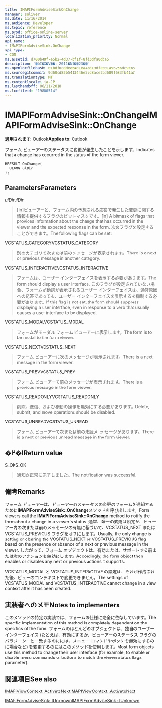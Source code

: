 ```yaml
---
title: IMAPIFormAdviseSinkOnChange
manager: soliver
ms.date: 11/16/2014
ms.audience: Developer
ms.topic: reference
ms.prod: office-online-server
localization_priority: Normal
api_name:
- IMAPIFormAdviseSink.OnChange
api_type:
- COM
ms.assetid: d700b40f-e5b2-4d37-bf1f-8fd3dfa0dda5
description: '�ŏI�X�V��: 2011�N7��23��'
ms.openlocfilehash: 01bdf6cdde864d1ea4ed19dfeb01a96236dc9c63
ms.sourcegitcommit: 9d60cd82b5413446e5bc8ace2cd689f683fb41a7
ms.translationtype: MT
ms.contentlocale: ja-JP
ms.lasthandoff: 06/11/2018
ms.locfileid: "19800514"
---
```

# <a name="imapiformadvisesinkonchange"></a><span data-ttu-id="f9367-103">IMAPIFormAdviseSink::OnChange</span><span class="sxs-lookup"><span data-stu-id="f9367-103">IMAPIFormAdviseSink::OnChange</span></span>

  
  
<span data-ttu-id="f9367-104">**適用されます**: Outlook</span><span class="sxs-lookup"><span data-stu-id="f9367-104">**Applies to**: Outlook</span></span> 
  
<span data-ttu-id="f9367-105">フォーム ビューアーのステータスに変更が発生したことを示します。</span><span class="sxs-lookup"><span data-stu-id="f9367-105">Indicates that a change has occurred in the status of the form viewer.</span></span> 
  
```cpp
HRESULT OnChange(
  ULONG ulDir
);
```

## <a name="parameters"></a><span data-ttu-id="f9367-106">Parameters</span><span class="sxs-lookup"><span data-stu-id="f9367-106">Parameters</span></span>

 <span data-ttu-id="f9367-107">_ulDir_</span><span class="sxs-lookup"><span data-stu-id="f9367-107">_ulDir_</span></span>
  
> <span data-ttu-id="f9367-108">[in]ビューアーと、フォーム内の予想される応答で発生した変更に関する情報を提供するフラグのビットマスクです。</span><span class="sxs-lookup"><span data-stu-id="f9367-108">[in] A bitmask of flags that provides information about the change that has occurred in the viewer and the expected response in the form.</span></span> <span data-ttu-id="f9367-109">次のフラグを設定することができます。</span><span class="sxs-lookup"><span data-stu-id="f9367-109">The following flags can be set:</span></span>
    
<span data-ttu-id="f9367-110">VCSTATUS_CATEGORY</span><span class="sxs-lookup"><span data-stu-id="f9367-110">VCSTATUS_CATEGORY</span></span> 
  
> <span data-ttu-id="f9367-111">別のカテゴリで次または前のメッセージが表示されます。</span><span class="sxs-lookup"><span data-stu-id="f9367-111">There is a next or previous message in another category.</span></span> 
    
<span data-ttu-id="f9367-112">VCSTATUS_INTERACTIVE</span><span class="sxs-lookup"><span data-stu-id="f9367-112">VCSTATUS_INTERACTIVE</span></span> 
  
> <span data-ttu-id="f9367-113">フォームは、ユーザー インターフェイスを表示する必要があります。</span><span class="sxs-lookup"><span data-stu-id="f9367-113">The form should display a user interface.</span></span> <span data-ttu-id="f9367-114">このフラグが設定されていない場合、フォームが動詞が表示されるユーザー インターフェイスは、通常原因への応答であっても、ユーザー インターフェイスを表示するを抑制する必要があります。</span><span class="sxs-lookup"><span data-stu-id="f9367-114">If this flag is not set, the form should suppress displaying a user interface, even in response to a verb that usually causes a user interface to be displayed.</span></span> 
    
<span data-ttu-id="f9367-115">VCSTATUS_MODAL</span><span class="sxs-lookup"><span data-stu-id="f9367-115">VCSTATUS_MODAL</span></span> 
  
> <span data-ttu-id="f9367-116">フォームがモーダル フォーム ビューアーに表示します。</span><span class="sxs-lookup"><span data-stu-id="f9367-116">The form is to be modal to the form viewer.</span></span> 
    
<span data-ttu-id="f9367-117">VCSTATUS_NEXT</span><span class="sxs-lookup"><span data-stu-id="f9367-117">VCSTATUS_NEXT</span></span> 
  
> <span data-ttu-id="f9367-118">フォーム ビューアーに次のメッセージが表示されます。</span><span class="sxs-lookup"><span data-stu-id="f9367-118">There is a next message in the form viewer.</span></span> 
    
<span data-ttu-id="f9367-119">VCSTATUS_PREV</span><span class="sxs-lookup"><span data-stu-id="f9367-119">VCSTATUS_PREV</span></span> 
  
> <span data-ttu-id="f9367-120">フォーム ビューアーで前のメッセージが表示されます。</span><span class="sxs-lookup"><span data-stu-id="f9367-120">There is a previous message in the form viewer.</span></span> 
    
<span data-ttu-id="f9367-121">VCSTATUS_READONLY</span><span class="sxs-lookup"><span data-stu-id="f9367-121">VCSTATUS_READONLY</span></span> 
  
> <span data-ttu-id="f9367-122">削除、送信、および移動の操作を無効にする必要があります。</span><span class="sxs-lookup"><span data-stu-id="f9367-122">Delete, submit, and move operations should be disabled.</span></span> 
    
<span data-ttu-id="f9367-123">VCSTATUS_UNREAD</span><span class="sxs-lookup"><span data-stu-id="f9367-123">VCSTATUS_UNREAD</span></span> 
  
> <span data-ttu-id="f9367-124">フォーム ビューアーで次または前の未読メ ッ セージがあります。</span><span class="sxs-lookup"><span data-stu-id="f9367-124">There is a next or previous unread message in the form viewer.</span></span>
    
## <a name="return-value"></a><span data-ttu-id="f9367-125">�߂�l</span><span class="sxs-lookup"><span data-stu-id="f9367-125">Return value</span></span>

<span data-ttu-id="f9367-126">S_OK</span><span class="sxs-lookup"><span data-stu-id="f9367-126">S_OK</span></span> 
  
> <span data-ttu-id="f9367-127">通知が正常に完了しました。</span><span class="sxs-lookup"><span data-stu-id="f9367-127">The notification was successful.</span></span>
    
## <a name="remarks"></a><span data-ttu-id="f9367-128">備考</span><span class="sxs-lookup"><span data-stu-id="f9367-128">Remarks</span></span>

<span data-ttu-id="f9367-129">フォーム ビューアーは、ビューアーのステータスの変更のフォームを通知するために**IMAPIFormAdviseSink::OnChange**メソッドを呼び出します。</span><span class="sxs-lookup"><span data-stu-id="f9367-129">Form viewers call the **IMAPIFormAdviseSink::OnChange** method to notify the form about a change in a viewer's status.</span></span> <span data-ttu-id="f9367-130">通常、唯一の変更は設定か、ビューアー内の次または前のメッセージの有無に基づいて、VCSTATUS_NEXT または VCSTATUS_PREVIOUS フラグをオフにします。</span><span class="sxs-lookup"><span data-stu-id="f9367-130">Usually, the only change is setting or clearing the VCSTATUS_NEXT or VCSTATUS_PREVIOUS flag based on the presence or absence of a next or previous message in the viewer.</span></span> <span data-ttu-id="f9367-131">したがって、フォーム オブジェクトは、有効または、サポートする前または次のアクションを無効にします。</span><span class="sxs-lookup"><span data-stu-id="f9367-131">Accordingly, the form object then enables or disables any next or previous actions it supports.</span></span> 
  
<span data-ttu-id="f9367-132">VCSTATUS_MODAL と VCSTATUS_INTERACTIVE の設定は、それが作成された後、ビューのコンテキストで変更できません。</span><span class="sxs-lookup"><span data-stu-id="f9367-132">The settings of VCSTATUS_MODAL and VCSTATUS_INTERACTIVE cannot change in a view context after it has been created.</span></span>
  
## <a name="notes-to-implementers"></a><span data-ttu-id="f9367-133">実装者へのメモ</span><span class="sxs-lookup"><span data-stu-id="f9367-133">Notes to implementers</span></span>

<span data-ttu-id="f9367-134">このメソッドの特定の実装では、フォームの仕様に完全に依存しています。</span><span class="sxs-lookup"><span data-stu-id="f9367-134">The specific implementation of this method is completely dependent on the specifics of the form.</span></span> <span data-ttu-id="f9367-135">フォームのほとんどのオブジェクトは、独自のユーザー インターフェイス (たとえば、有効にするか、ビューアーのステータス フラグのパラメーターと一致するのにには、メニュー コマンドやボタンを無効にするのに場合など) を変更するのにはこのメソッドを使用します。</span><span class="sxs-lookup"><span data-stu-id="f9367-135">Most form objects use this method to change their user interface (for example, to enable or disable menu commands or buttons to match the viewer status flags parameter).</span></span>
  
## <a name="see-also"></a><span data-ttu-id="f9367-136">関連項目</span><span class="sxs-lookup"><span data-stu-id="f9367-136">See also</span></span>



[<span data-ttu-id="f9367-137">IMAPIViewContext::ActivateNext</span><span class="sxs-lookup"><span data-stu-id="f9367-137">IMAPIViewContext::ActivateNext</span></span>](imapiviewcontext-activatenext.md)
  
[<span data-ttu-id="f9367-138">IMAPIFormAdviseSink: IUnknown</span><span class="sxs-lookup"><span data-stu-id="f9367-138">IMAPIFormAdviseSink : IUnknown</span></span>](imapiformadvisesinkiunknown.md)

